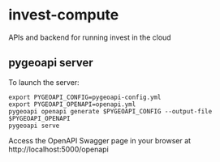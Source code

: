 # invest-compute
APIs and backend for running invest in the cloud

## pygeoapi server

To launch the server:
```
export PYGEOAPI_CONFIG=pygeoapi-config.yml
export PYGEOAPI_OPENAPI=openapi.yml
pygeoapi openapi generate $PYGEOAPI_CONFIG --output-file $PYGEOAPI_OPENAPI
pygeoapi serve
```

Access the OpenAPI Swagger page in your browser at http://localhost:5000/openapi
